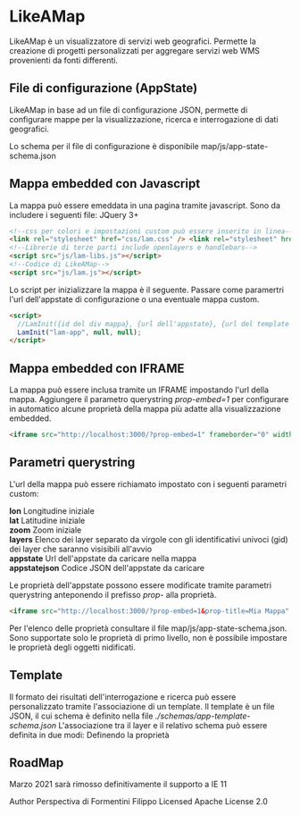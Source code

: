 # LikeAMap

LikeAMap è un visualizzatore di servizi web geografici. Permette la creazione di progetti personalizzati per aggregare servizi web WMS provenienti da fonti differenti.

## File di configurazione (AppState)

LikeAMap in base ad un file di configurazione JSON, permette di configurare mappe per la visualizzazione, ricerca e interrogazione di dati geografici.

Lo schema per il file di configurazione è disponibile map/js/app-state-schema.json

## Mappa embedded con Javascript

La mappa può essere emeddata in una pagina tramite javascript.
Sono da includere i seguenti file:
JQuery 3+

```html
<!--css per colori e impostazioni custom può essere inserito in linea-->
<link rel="stylesheet" href="css/lam.css" /> <link rel="stylesheet" href="css/lam-variables.css" />
<!--Librerie di terze parti include openlayers e handlebars-->
<script src="js/lam-libs.js"></script>
<!--Codice di LikeAMap-->
<script src="js/lam.js"></script>
```

Lo script per inizializzare la mappa è il seguente. Passare come paramertri l'url dell'appstate di configurazione o una eventuale mappa custom.

```html
<script>
  //LamInit({id del div mappa}, {url dell'appstate}, {url del template mappa});
  LamInit("lam-app", null, null);
</script>
```

## Mappa embedded con IFRAME

La mappa può essere inclusa tramite un IFRAME impostando l'url della mappa. Aggiungere il parametro querystring _prop-embed=1_ per configurare in automatico alcune proprietà della mappa più adatte alla visualizzazione embedded.

```html
<iframe src="http://localhost:3000/?prop-embed=1" frameborder="0" width="500" height="600"></iframe>
```

## Parametri querystring

L'url della mappa può essere richiamato impostato con i seguenti parametri custom:

**lon** Longitudine iniziale  
**lat** Latitudine iniziale  
**zoom** Zoom iniziale  
**layers** Elenco dei layer separato da virgole con gli identificativi univoci (gid) dei layer che saranno visisibili all'avvio  
**appstate** Url dell'appstate da caricare nella mappa  
**appstatejson** Codice JSON dell'appstate da caricare

Le proprietà dell'appstate possono essere modificate tramite parametri querystring anteponendo il prefisso _prop-_ alla proprietà.

```html
<iframe src="http://localhost:3000/?prop-embed=1&prop-title=Mia Mappa" frameborder="0" width="500" height="600"></iframe>
```

Per l'elenco delle proprietà consultare il file map/js/app-state-schema.json. Sono supportate solo le proprietà di primo livello, non è possibile impostare le proprietà degli oggetti nidificati.

## Template

Il formato dei risultati dell'interrogazione e ricerca può essere personalizzato tramite l'associazione di un template. Il template è un file JSON, il cui schema è definito nella file _./schemas/app-template-schema.json_
L'associazione tra il layer e il relativo schema può essere definita in due modi:
Definendo la proprietà

## RoadMap

Marzo 2021 sarà rimosso definitivamente il supporto a IE 11

Author Perspectiva di Formentini Filippo
Licensed Apache License 2.0
